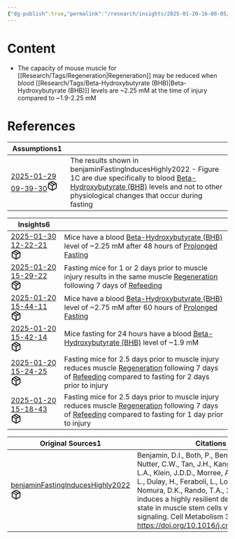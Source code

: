 ```yaml
---
{"dg-publish":true,"permalink":"/research/insights/2025-01-20-16-08-05/","updated":"2025-01-30T14:52:21-05:00"}
---
```


# Content
- The capacity of mouse muscle for [[Research/Tags/Regeneration\|Regeneration]] may be reduced when blood [[Research/Tags/Beta-Hydroxybutyrate (BHB)\|Beta-Hydroxybutyrate (BHB)]] levels are ~2.25 mM at the time of injury compared to ~1.9-2.25 mM
# References
<div><table class="dataview table-view-table"><thead class="table-view-thead"><tr class="table-view-tr-header"><th class="table-view-th"><span>Assumptions</span><span class="dataview small-text">1</span></th><th class="table-view-th"><span></span></th></tr></thead><tbody class="table-view-tbody"><tr><td><span><a data-tooltip-position="top" aria-label="Research/Assumptions/2025-01-29 09-39-30.md" data-href="Research/Assumptions/2025-01-29 09-39-30.md" href="Research/Assumptions/2025-01-29 09-39-30.md" class="internal-link" target="_blank" rel="noopener nofollow" fileclass-name="Research Links">2025-01-29 09-39-30</a><a class="metadata-menu fileclass-icon"><svg xmlns="http://www.w3.org/2000/svg" width="24" height="24" viewBox="0 0 24 24" fill="none" stroke="currentColor" stroke-width="2" stroke-linecap="round" stroke-linejoin="round" class="svg-icon lucide-package"><path d="m7.5 4.27 9 5.15"></path><path d="M21 8a2 2 0 0 0-1-1.73l-7-4a2 2 0 0 0-2 0l-7 4A2 2 0 0 0 3 8v8a2 2 0 0 0 1 1.73l7 4a2 2 0 0 0 2 0l7-4A2 2 0 0 0 21 16Z"></path><path d="m3.3 7 8.7 5 8.7-5"></path><path d="M12 22V12"></path></svg></a></span></td><td><span>The results shown in benjaminFastingInducesHighly2022 - Figure 1C are due specifically to blood <a data-href="Beta-Hydroxybutyrate (BHB)" href="Beta-Hydroxybutyrate (BHB)" class="internal-link" target="_blank" rel="noopener nofollow">Beta-Hydroxybutyrate (BHB)</a> levels and not to other physiological changes that occur during fasting</span></td></tr></tbody></table></div><div><table class="dataview table-view-table"><thead class="table-view-thead"><tr class="table-view-tr-header"><th class="table-view-th"><span>Insights</span><span class="dataview small-text">6</span></th><th class="table-view-th"><span></span></th></tr></thead><tbody class="table-view-tbody"><tr><td><span><a data-tooltip-position="top" aria-label="Research/Insights/2025-01-30 12-22-21.md" data-href="Research/Insights/2025-01-30 12-22-21.md" href="Research/Insights/2025-01-30 12-22-21.md" class="internal-link" target="_blank" rel="noopener nofollow" fileclass-name="Research Links">2025-01-30 12-22-21</a><a class="metadata-menu fileclass-icon"><svg xmlns="http://www.w3.org/2000/svg" width="24" height="24" viewBox="0 0 24 24" fill="none" stroke="currentColor" stroke-width="2" stroke-linecap="round" stroke-linejoin="round" class="svg-icon lucide-package"><path d="m7.5 4.27 9 5.15"></path><path d="M21 8a2 2 0 0 0-1-1.73l-7-4a2 2 0 0 0-2 0l-7 4A2 2 0 0 0 3 8v8a2 2 0 0 0 1 1.73l7 4a2 2 0 0 0 2 0l7-4A2 2 0 0 0 21 16Z"></path><path d="m3.3 7 8.7 5 8.7-5"></path><path d="M12 22V12"></path></svg></a></span></td><td><span>Mice have a blood <a data-href="Beta-Hydroxybutyrate (BHB)" href="Beta-Hydroxybutyrate (BHB)" class="internal-link" target="_blank" rel="noopener nofollow">Beta-Hydroxybutyrate (BHB)</a> level of ~2.25 mM after 48 hours of <a data-href="Prolonged Fasting" href="Prolonged Fasting" class="internal-link" target="_blank" rel="noopener nofollow">Prolonged Fasting</a></span></td></tr><tr><td><span><a data-tooltip-position="top" aria-label="Research/Insights/2025-01-20 15-29-22.md" data-href="Research/Insights/2025-01-20 15-29-22.md" href="Research/Insights/2025-01-20 15-29-22.md" class="internal-link" target="_blank" rel="noopener nofollow" fileclass-name="Research Links">2025-01-20 15-29-22</a><a class="metadata-menu fileclass-icon"><svg xmlns="http://www.w3.org/2000/svg" width="24" height="24" viewBox="0 0 24 24" fill="none" stroke="currentColor" stroke-width="2" stroke-linecap="round" stroke-linejoin="round" class="svg-icon lucide-package"><path d="m7.5 4.27 9 5.15"></path><path d="M21 8a2 2 0 0 0-1-1.73l-7-4a2 2 0 0 0-2 0l-7 4A2 2 0 0 0 3 8v8a2 2 0 0 0 1 1.73l7 4a2 2 0 0 0 2 0l7-4A2 2 0 0 0 21 16Z"></path><path d="m3.3 7 8.7 5 8.7-5"></path><path d="M12 22V12"></path></svg></a></span></td><td><span>Fasting mice for 1 or 2 days prior to muscle injury results in the same muscle <a data-href="Regeneration" href="Regeneration" class="internal-link" target="_blank" rel="noopener nofollow">Regeneration</a> following 7 days of <a data-href="Refeeding" href="Refeeding" class="internal-link" target="_blank" rel="noopener nofollow">Refeeding</a></span></td></tr><tr><td><span><a data-tooltip-position="top" aria-label="Research/Insights/2025-01-20 15-44-11.md" data-href="Research/Insights/2025-01-20 15-44-11.md" href="Research/Insights/2025-01-20 15-44-11.md" class="internal-link" target="_blank" rel="noopener nofollow" fileclass-name="Research Links">2025-01-20 15-44-11</a><a class="metadata-menu fileclass-icon"><svg xmlns="http://www.w3.org/2000/svg" width="24" height="24" viewBox="0 0 24 24" fill="none" stroke="currentColor" stroke-width="2" stroke-linecap="round" stroke-linejoin="round" class="svg-icon lucide-package"><path d="m7.5 4.27 9 5.15"></path><path d="M21 8a2 2 0 0 0-1-1.73l-7-4a2 2 0 0 0-2 0l-7 4A2 2 0 0 0 3 8v8a2 2 0 0 0 1 1.73l7 4a2 2 0 0 0 2 0l7-4A2 2 0 0 0 21 16Z"></path><path d="m3.3 7 8.7 5 8.7-5"></path><path d="M12 22V12"></path></svg></a></span></td><td><span>Mice have a blood <a data-href="Beta-Hydroxybutyrate (BHB)" href="Beta-Hydroxybutyrate (BHB)" class="internal-link" target="_blank" rel="noopener nofollow">Beta-Hydroxybutyrate (BHB)</a> level of ~2.75 mM after 60 hours of <a data-href="Prolonged Fasting" href="Prolonged Fasting" class="internal-link" target="_blank" rel="noopener nofollow">Prolonged Fasting</a></span></td></tr><tr><td><span><a data-tooltip-position="top" aria-label="Research/Insights/2025-01-20 15-42-14.md" data-href="Research/Insights/2025-01-20 15-42-14.md" href="Research/Insights/2025-01-20 15-42-14.md" class="internal-link" target="_blank" rel="noopener nofollow" fileclass-name="Research Links">2025-01-20 15-42-14</a><a class="metadata-menu fileclass-icon"><svg xmlns="http://www.w3.org/2000/svg" width="24" height="24" viewBox="0 0 24 24" fill="none" stroke="currentColor" stroke-width="2" stroke-linecap="round" stroke-linejoin="round" class="svg-icon lucide-package"><path d="m7.5 4.27 9 5.15"></path><path d="M21 8a2 2 0 0 0-1-1.73l-7-4a2 2 0 0 0-2 0l-7 4A2 2 0 0 0 3 8v8a2 2 0 0 0 1 1.73l7 4a2 2 0 0 0 2 0l7-4A2 2 0 0 0 21 16Z"></path><path d="m3.3 7 8.7 5 8.7-5"></path><path d="M12 22V12"></path></svg></a></span></td><td><span>Mice fasting for 24 hours have a blood <a data-href="Beta-Hydroxybutyrate (BHB)" href="Beta-Hydroxybutyrate (BHB)" class="internal-link" target="_blank" rel="noopener nofollow">Beta-Hydroxybutyrate (BHB)</a> level of ~1.9 mM</span></td></tr><tr><td><span><a data-tooltip-position="top" aria-label="Research/Insights/2025-01-20 15-24-25.md" data-href="Research/Insights/2025-01-20 15-24-25.md" href="Research/Insights/2025-01-20 15-24-25.md" class="internal-link" target="_blank" rel="noopener nofollow" fileclass-name="Research Links">2025-01-20 15-24-25</a><a class="metadata-menu fileclass-icon"><svg xmlns="http://www.w3.org/2000/svg" width="24" height="24" viewBox="0 0 24 24" fill="none" stroke="currentColor" stroke-width="2" stroke-linecap="round" stroke-linejoin="round" class="svg-icon lucide-package"><path d="m7.5 4.27 9 5.15"></path><path d="M21 8a2 2 0 0 0-1-1.73l-7-4a2 2 0 0 0-2 0l-7 4A2 2 0 0 0 3 8v8a2 2 0 0 0 1 1.73l7 4a2 2 0 0 0 2 0l7-4A2 2 0 0 0 21 16Z"></path><path d="m3.3 7 8.7 5 8.7-5"></path><path d="M12 22V12"></path></svg></a></span></td><td><span>Fasting mice for 2.5 days prior to muscle injury reduces muscle <a data-href="Regeneration" href="Regeneration" class="internal-link" target="_blank" rel="noopener nofollow">Regeneration</a> following 7 days of <a data-href="Refeeding" href="Refeeding" class="internal-link" target="_blank" rel="noopener nofollow">Refeeding</a> compared to fasting for 2 days prior to injury</span></td></tr><tr><td><span><a data-tooltip-position="top" aria-label="Research/Insights/2025-01-20 15-18-43.md" data-href="Research/Insights/2025-01-20 15-18-43.md" href="Research/Insights/2025-01-20 15-18-43.md" class="internal-link" target="_blank" rel="noopener nofollow" fileclass-name="Research Links">2025-01-20 15-18-43</a><a class="metadata-menu fileclass-icon"><svg xmlns="http://www.w3.org/2000/svg" width="24" height="24" viewBox="0 0 24 24" fill="none" stroke="currentColor" stroke-width="2" stroke-linecap="round" stroke-linejoin="round" class="svg-icon lucide-package"><path d="m7.5 4.27 9 5.15"></path><path d="M21 8a2 2 0 0 0-1-1.73l-7-4a2 2 0 0 0-2 0l-7 4A2 2 0 0 0 3 8v8a2 2 0 0 0 1 1.73l7 4a2 2 0 0 0 2 0l7-4A2 2 0 0 0 21 16Z"></path><path d="m3.3 7 8.7 5 8.7-5"></path><path d="M12 22V12"></path></svg></a></span></td><td><span>Fasting mice for 2.5 days prior to muscle injury reduces muscle <a data-href="Regeneration" href="Regeneration" class="internal-link" target="_blank" rel="noopener nofollow">Regeneration</a> following 7 days of <a data-href="Refeeding" href="Refeeding" class="internal-link" target="_blank" rel="noopener nofollow">Refeeding</a> compared to fasting for 1 day prior to injury</span></td></tr></tbody></table></div><div><table class="dataview table-view-table"><thead class="table-view-thead"><tr class="table-view-tr-header"><th class="table-view-th"><span>Original Sources</span><span class="dataview small-text">1</span></th><th class="table-view-th"><span>Citations</span></th></tr></thead><tbody class="table-view-tbody"><tr><td><span><a data-tooltip-position="top" aria-label="Research/Evidence Sources/benjaminFastingInducesHighly2022.md" data-href="Research/Evidence Sources/benjaminFastingInducesHighly2022.md" href="Research/Evidence Sources/benjaminFastingInducesHighly2022.md" class="internal-link" target="_blank" rel="noopener nofollow" fileclass-name="Research Links">benjaminFastingInducesHighly2022</a><a class="metadata-menu fileclass-icon"><svg xmlns="http://www.w3.org/2000/svg" width="24" height="24" viewBox="0 0 24 24" fill="none" stroke="currentColor" stroke-width="2" stroke-linecap="round" stroke-linejoin="round" class="svg-icon lucide-package"><path d="m7.5 4.27 9 5.15"></path><path d="M21 8a2 2 0 0 0-1-1.73l-7-4a2 2 0 0 0-2 0l-7 4A2 2 0 0 0 3 8v8a2 2 0 0 0 1 1.73l7 4a2 2 0 0 0 2 0l7-4A2 2 0 0 0 21 16Z"></path><path d="m3.3 7 8.7 5 8.7-5"></path><path d="M12 22V12"></path></svg></a></span></td><td><span>Benjamin, D.I., Both, P., Benjamin, J.S., Nutter, C.W., Tan, J.H., Kang, J., Machado, L.A., Klein, J.D.D., Morree, A. de, Kim, S., Liu, L., Dulay, H., Feraboli, L., Louie, S.M., Nomura, D.K., Rando, T.A., 2022. Fasting induces a highly resilient deep quiescent state in muscle stem cells via ketone body signaling. Cell Metabolism 34, 902-918.e6. <a rel="noopener nofollow" class="external-link" href="https://doi.org/10.1016/j.cmet.2022.04.012" target="_blank">https://doi.org/10.1016/j.cmet.2022.04.012</a></span></td></tr></tbody></table></div>

